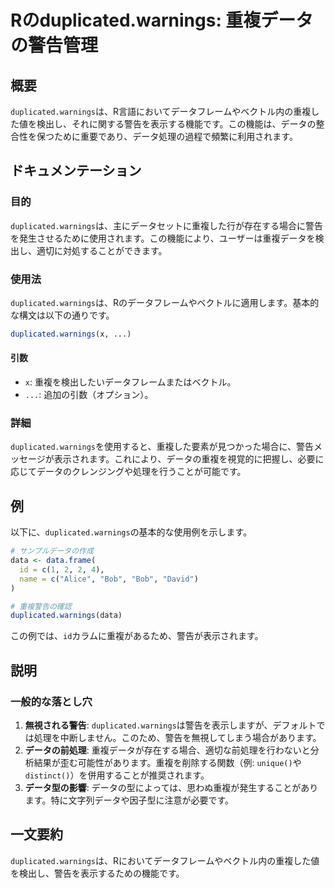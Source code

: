 <!--
Meta Description: # Rのduplicated.warnings: 重複データの警告管理 ## 概要 `duplicated.warnings`は、R言語においてデータフレームやベクトル内の重複した値を検出し、それに関する警告を表示する機能です。この機能は、データの整合性を保つために重要であり、データ処理の過程で頻繁...
Meta Keywords: warnings, duplicated, data, bob, rのduplicated
-->

# Rのduplicated.warnings: 重複データの警告管理

## 概要
`duplicated.warnings`は、R言語においてデータフレームやベクトル内の重複した値を検出し、それに関する警告を表示する機能です。この機能は、データの整合性を保つために重要であり、データ処理の過程で頻繁に利用されます。

## ドキュメンテーション
### 目的
`duplicated.warnings`は、主にデータセットに重複した行が存在する場合に警告を発生させるために使用されます。この機能により、ユーザーは重複データを検出し、適切に対処することができます。

### 使用法
`duplicated.warnings`は、Rのデータフレームやベクトルに適用します。基本的な構文は以下の通りです。

```r
duplicated.warnings(x, ...)
```

#### 引数
- `x`: 重複を検出したいデータフレームまたはベクトル。
- `...`: 追加の引数（オプション）。

### 詳細
`duplicated.warnings`を使用すると、重複した要素が見つかった場合に、警告メッセージが表示されます。これにより、データの重複を視覚的に把握し、必要に応じてデータのクレンジングや処理を行うことが可能です。

## 例
以下に、`duplicated.warnings`の基本的な使用例を示します。

```r
# サンプルデータの作成
data <- data.frame(
  id = c(1, 2, 2, 4),
  name = c("Alice", "Bob", "Bob", "David")
)

# 重複警告の確認
duplicated.warnings(data)
```

この例では、`id`カラムに重複があるため、警告が表示されます。

## 説明
### 一般的な落とし穴
1. **無視される警告**: `duplicated.warnings`は警告を表示しますが、デフォルトでは処理を中断しません。このため、警告を無視してしまう場合があります。
2. **データの前処理**: 重複データが存在する場合、適切な前処理を行わないと分析結果が歪む可能性があります。重複を削除する関数（例: `unique()`や`distinct()`）を併用することが推奨されます。
3. **データ型の影響**: データの型によっては、思わぬ重複が発生することがあります。特に文字列データや因子型に注意が必要です。

## 一文要約
`duplicated.warnings`は、Rにおいてデータフレームやベクトル内の重複した値を検出し、警告を表示するための機能です。